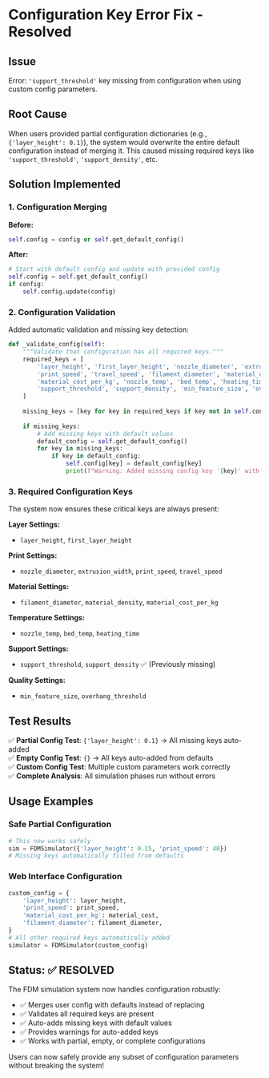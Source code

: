 # Configuration Key Error Fix - Resolved

## Issue
Error: `'support_threshold'` key missing from configuration when using custom config parameters.

## Root Cause
When users provided partial configuration dictionaries (e.g., `{'layer_height': 0.1}`), the system would overwrite the entire default configuration instead of merging it. This caused missing required keys like `'support_threshold'`, `'support_density'`, etc.

## Solution Implemented

### 1. Configuration Merging
**Before:**
```python
self.config = config or self.get_default_config()
```

**After:**
```python
# Start with default config and update with provided config
self.config = self.get_default_config()
if config:
    self.config.update(config)
```

### 2. Configuration Validation
Added automatic validation and missing key detection:

```python
def _validate_config(self):
    """Validate that configuration has all required keys."""
    required_keys = [
        'layer_height', 'first_layer_height', 'nozzle_diameter', 'extrusion_width',
        'print_speed', 'travel_speed', 'filament_diameter', 'material_density',
        'material_cost_per_kg', 'nozzle_temp', 'bed_temp', 'heating_time',
        'support_threshold', 'support_density', 'min_feature_size', 'overhang_threshold'
    ]
    
    missing_keys = [key for key in required_keys if key not in self.config]
    
    if missing_keys:
        # Add missing keys with default values
        default_config = self.get_default_config()
        for key in missing_keys:
            if key in default_config:
                self.config[key] = default_config[key]
                print(f"Warning: Added missing config key '{key}' with default value: {default_config[key]}")
```

### 3. Required Configuration Keys
The system now ensures these critical keys are always present:

**Layer Settings:**
- `layer_height`, `first_layer_height`

**Print Settings:**  
- `nozzle_diameter`, `extrusion_width`, `print_speed`, `travel_speed`

**Material Settings:**
- `filament_diameter`, `material_density`, `material_cost_per_kg`

**Temperature Settings:**
- `nozzle_temp`, `bed_temp`, `heating_time`

**Support Settings:**
- `support_threshold`, `support_density` ✅ (Previously missing)

**Quality Settings:**
- `min_feature_size`, `overhang_threshold`

## Test Results

✅ **Partial Config Test**: `{'layer_height': 0.1}` → All missing keys auto-added  
✅ **Empty Config Test**: `{}` → All keys auto-added from defaults  
✅ **Custom Config Test**: Multiple custom parameters work correctly  
✅ **Complete Analysis**: All simulation phases run without errors

## Usage Examples

### Safe Partial Configuration
```python
# This now works safely
sim = FDMSimulator({'layer_height': 0.15, 'print_speed': 40})
# Missing keys automatically filled from defaults
```

### Web Interface Configuration
```python
custom_config = {
    'layer_height': layer_height,
    'print_speed': print_speed,
    'material_cost_per_kg': material_cost,
    'filament_diameter': filament_diameter,
}
# All other required keys automatically added
simulator = FDMSimulator(custom_config)
```

## Status: ✅ RESOLVED

The FDM simulation system now handles configuration robustly:
- ✅ Merges user config with defaults instead of replacing
- ✅ Validates all required keys are present  
- ✅ Auto-adds missing keys with default values
- ✅ Provides warnings for auto-added keys
- ✅ Works with partial, empty, or complete configurations

Users can now safely provide any subset of configuration parameters without breaking the system!